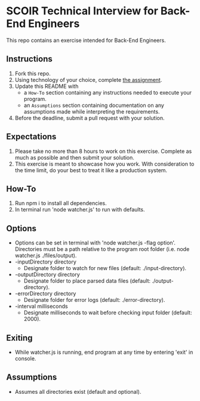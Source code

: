 # SCOIR Technical Interview for Back-End Engineers
This repo contains an exercise intended for Back-End Engineers.

## Instructions
1. Fork this repo.
1. Using technology of your choice, complete [the assignment](./Assignment.md).
1. Update this README with
    * a `How-To` section containing any instructions needed to execute your program.
    * an `Assumptions` section containing documentation on any assumptions made while interpreting the requirements.
1. Before the deadline, submit a pull request with your solution.

## Expectations
1. Please take no more than 8 hours to work on this exercise. Complete as much as possible and then submit your solution.
1. This exercise is meant to showcase how you work. With consideration to the time limit, do your best to treat it like a production system.

## How-To
1. Run npm i to install all dependencies.
1. In terminal run 'node watcher.js' to run with defaults.

## Options

* Options can be set in terminal with 'node watcher.js -flag option'. Directories must be a path relative to the program root folder (i.e. node watcher.js ./files/output).
* -inputDirectory directory
  * Designate folder to watch for new files (default: ./input-directory).
* -outputDirectory directory
  * Designate folder to place parsed data files (default: ./output-directory).
* -errorDirectory directory
  * Designate folder for error logs (default: ./error-directory).
* -interval milliseconds
  * Designate milliseconds to wait before checking input folder (default: 2000).

## Exiting
* While watcher.js is running, end program at any time by entering 'exit' in console.

## Assumptions

* Assumes all directories exist (default and optional).
